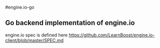 #engine.io-go

## Go backend implementation of engine.io

engine.io spec is defined here https://github.com/LearnBoost/engine.io-client/blob/master/SPEC.md